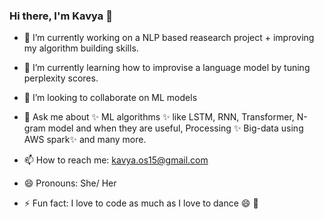 ### Hi there, I'm Kavya 👋

- 🔭 I’m currently working on a NLP based reasearch project + improving my algorithm building skills.
- 🌱 I’m currently learning how to improvise a language model by tuning perplexity scores.
- 👯 I’m looking to collaborate on ML models

- 💬 Ask me about ✨ ML algorithms ✨ like LSTM, RNN, Transformer, N-gram model and when they are useful, Processing ✨ Big-data using AWS spark✨ and many more.
- 📫 How to reach me: kavya.os15@gmail.com
- 😄 Pronouns: She/ Her
- ⚡ Fun fact: I love to code as much as I love to dance 😄 💃
